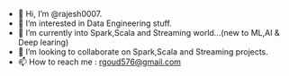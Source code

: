 - 👋 Hi, I’m @rajesh0007. 
- 👀 I’m interested in Data Engineering stuff.
- 🌱 I’m currently into Spark,Scala and Streaming world...(new to ML,AI & Deep learing)
- 💞️ I’m looking to collaborate on Spark,Scala and Streaming projects.
- 📫 How to reach me : rgoud576@gmail.com

<!---
rajesh0007/rajesh0007 is a ✨ special ✨ repository because its `README.md` (this file) appears on your GitHub profile.
You can click the Preview link to take a look at your changes.
--->
